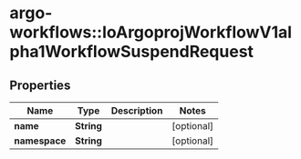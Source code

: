 # argo-workflows::IoArgoprojWorkflowV1alpha1WorkflowSuspendRequest

## Properties
Name | Type | Description | Notes
------------ | ------------- | ------------- | -------------
**name** | **String** |  | [optional] 
**namespace** | **String** |  | [optional] 


